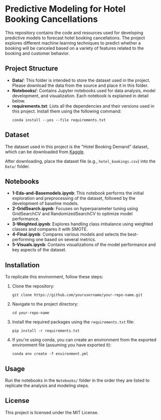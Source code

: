 
# Predictive Modeling for Hotel Booking Cancellations

This repository contains the code and resources used for developing predictive models to forecast hotel booking cancellations. The project explores different machine learning techniques to predict whether a booking will be canceled based on a variety of features related to the booking and customer behavior.

## Project Structure

- **Data/**: This folder is intended to store the dataset used in the project. Please download the data from the source and place it in this folder.
- **Notebooks/**: Contains Jupyter notebooks used for data analysis, model development, and visualization. Each notebook is explained in detail below.
- **requirements.txt**: Lists all the dependencies and their versions used in this project. Install them using the following command:
  ```
  conda install --yes --file requirements.txt

  ```

## Dataset

The dataset used in this project is the "Hotel Booking Demand" dataset, which can be downloaded from [Kaggle](https://www.kaggle.com/datasets/jessemostipak/hotel-booking-demand). 

After downloading, place the dataset file (e.g., `hotel_bookings.csv`) into the `Data/` folder.

## Notebooks

- **1-Eda-and-Basemodels.ipynb**: This notebook performs the initial exploration and preprocessing of the dataset, followed by the development of baseline models.
- **2-GridSearch.ipynb**: Focuses on hyperparameter tuning using GridSearchCV and RandomizedSearchCV to optimize model performance.
- **3-Weighted.ipynb**: Explores handling class imbalance using weighted classes and compares it with SMOTE.
- **4-Final.ipynb**: Compares various models and selects the best-performing one based on several metrics.
- **5-Visuals.ipynb**: Contains visualizations of the model performance and key aspects of the dataset.

## Installation

To replicate this environment, follow these steps:

1. Clone the repository:
   ```
   git clone https://github.com/yourusername/your-repo-name.git
   ```

2. Navigate to the project directory:
   ```
   cd your-repo-name
   ```

3. Install the required packages using the `requirements.txt` file:
   ```
   pip install -r requirements.txt
   ```

4. If you're using conda, you can create an environment from the exported environment file (assuming you have exported it):
   ```
   conda env create -f environment.yml
   ```

## Usage

Run the notebooks in the `Notebooks/` folder in the order they are listed to replicate the analysis and modeling steps.

## License

This project is licensed under the MIT License.
